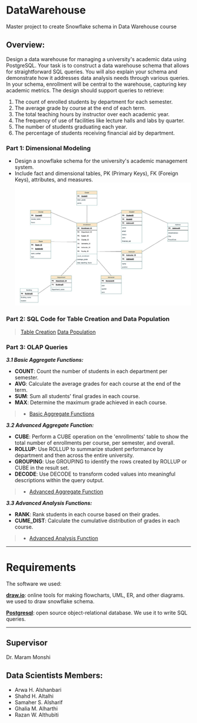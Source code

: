 # DataWarehouse
Master project to create Snowflake schema in Data Warehouse course

## Overview:
Design a data warehouse for managing a university's academic data using PostgreSQL. Your task is to construct a data warehouse schema that allows for straightforward SQL queries. You will also explain your schema and demonstrate how it addresses data analysis needs through various queries. In your schema, enrollment will be central to the warehouse, capturing key academic metrics. The design should support queries to retrieve:

1. The count of enrolled students by department for each semester.
2. The average grade by course at the end of each term.
3. The total teaching hours by instructor over each academic year.
4. The frequency of use of facilities like lecture halls and labs by quarter.
5. The number of students graduating each year.
6. The percentage of students receiving financial aid by department.

### Part 1: Dimensional Modeling 
- Design a snowflake schema for the university's academic management system. 
- Include fact and dimensional tables, PK (Primary Keys), FK (Foreign Keys), attributes,
and measures.
![alt text](Snowflake_Schema.jpg)

### Part 2: SQL Code for Table Creation and Data Population
> [Table Creation](https://github.com/Arwa-Alshanbari/DataWarehouse/blob/main/2.1%20Create%20tables.sql)
> [Data Population](2.2%20Populate%20tables.sql)

### Part 3: OLAP Queries
**_3.1 Basic Aggregate Functions:_**
- **COUNT**: Count the number of students in each department per semester.
- **AVG**: Calculate the average grades for each course at the end of the term.
- **SUM**: Sum all students' final grades in each course.
- **MAX**: Determine the maximum grade achieved in each course.
> - [Basic Aggregate Functions](3.1%20Basic%20Aggregate%20Functions.sql)
  

**_3.2 Advanced Aggregate Function:_**
- **CUBE**: Perform a CUBE operation on the 'enrollments' table to show the total number of
enrollments per course, per semester, and overall.
- **ROLLUP**: Use ROLLUP to summarize student performance by department and then across
the entire university.
- **GROUPING**: Use GROUPING to identify the rows created by ROLLUP or CUBE in the
result set.
- **DECODE**: Use DECODE to transform coded values into meaningful descriptions within the
query output.
 > - [Advanced Aggregate Function](3.1%20Advanced%20Aggregate%20Functions.sql)

**_3.3 Advanced Analysis Functions:_**
- **RANK**: Rank students in each course based on their grades.
- **CUME_DIST**: Calculate the cumulative distribution of grades in each course.
 > - [Advanced Analysis Function](3.1%20Advanced%20Analysis%20Functions.sql)
______________________________________________
# Requirements
The software we used:

**[draw.io](https://app.diagrams.net/)**: online tools for making flowcharts, UML, ER, and other diagrams. we used to draw snowflake schema.

**[Postgresql](https://www.postgresql.org/download/)**: open source object-relational database. We use it to write SQL queries.
_______________________________________________
## Supervisor 
Dr. Maram Monshi

## Data Scientists Members:
- Arwa H. Alshanbari
- Shahd H. Altalhi
- Samaher S. Alsharif
- Ghalia M. Alharthi
- Razan W. Althubiti
